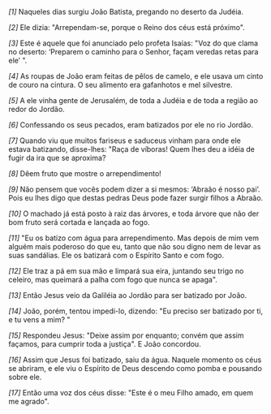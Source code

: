 *[1]* Naqueles dias surgiu João Batista, pregando no deserto da Judéia.

*[2]* Ele dizia: "Arrependam-se, porque o Reino dos céus está próximo".

*[3]* Este é aquele que foi anunciado pelo profeta Isaías: "Voz do que clama no deserto: ‘Preparem o caminho para o Senhor, façam veredas retas para ele’ ".

*[4]* As roupas de João eram feitas de pêlos de camelo, e ele usava um cinto de couro na cintura. O seu alimento era gafanhotos e mel silvestre.

*[5]* A ele vinha gente de Jerusalém, de toda a Judéia e de toda a região ao redor do Jordão.

*[6]* Confessando os seus pecados, eram batizados por ele no rio Jordão.

*[7]* Quando viu que muitos fariseus e saduceus vinham para onde ele estava batizando, disse-lhes: "Raça de víboras! Quem lhes deu a idéia de fugir da ira que se aproxima?

*[8]* Dêem fruto que mostre o arrependimento!

*[9]* Não pensem que vocês podem dizer a si mesmos: ‘Abraão é nosso pai’. Pois eu lhes digo que destas pedras Deus pode fazer surgir filhos a Abraão.

*[10]* O machado já está posto à raiz das árvores, e toda árvore que não der bom fruto será cortada e lançada ao fogo.

*[11]* "Eu os batizo com água para arrependimento. Mas depois de mim vem alguém mais poderoso do que eu, tanto que não sou digno nem de levar as suas sandálias. Ele os batizará com o Espírito Santo e com fogo.

*[12]* Ele traz a pá em sua mão e limpará sua eira, juntando seu trigo no celeiro, mas queimará a palha com fogo que nunca se apaga".

*[13]* Então Jesus veio da Galiléia ao Jordão para ser batizado por João.

*[14]* João, porém, tentou impedi-lo, dizendo: "Eu preciso ser batizado por ti, e tu vens a mim? "

*[15]* Respondeu Jesus: "Deixe assim por enquanto; convém que assim façamos, para cumprir toda a justiça". E João concordou.

*[16]* Assim que Jesus foi batizado, saiu da água. Naquele momento os céus se abriram, e ele viu o Espírito de Deus descendo como pomba e pousando sobre ele.

*[17]* Então uma voz dos céus disse: "Este é o meu Filho amado, em quem me agrado".

